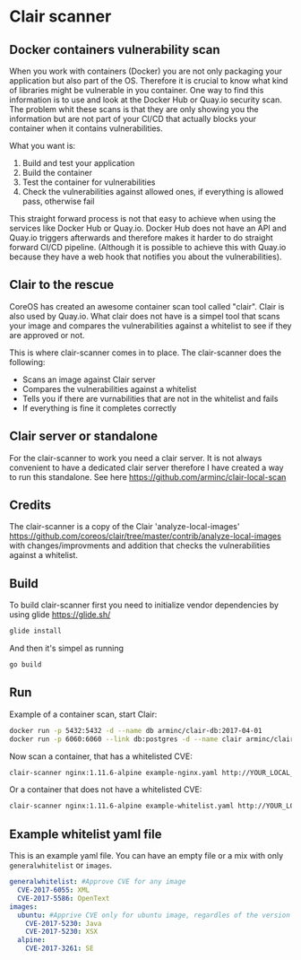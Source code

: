# Clair scanner

## Docker containers vulnerability scan

When you work with containers (Docker) you are not only packaging your application but also part of the OS. Therefore it is crucial to know what kind of libraries might be vulnerable in you container. One way to find this information is to use and look at the Docker Hub or Quay.io security scan. The problem whit these scans is that they are only showing you the information but are not part of your CI/CD that actually blocks your container when it contains vulnerabilities.

What you want is:

1. Build and test your application
1. Build the container
1. Test the container for vulnerabilities
1. Check the vulnerabilities against allowed ones, if everything is allowed pass, otherwise fail

This straight forward process is not that easy to achieve when using the services like Docker Hub or Quay.io. Docker Hub does not have an API and Quay.io triggers afterwards and therefore makes it harder to do straight forward CI/CD pipeline. (Although it is possible to achieve this with Quay.io because they have a web hook that notifies you about the vulnerabilities).

## Clair to the rescue

CoreOS has created an awesome container scan tool called "clair". Clair is also used by Quay.io. What clair does not have is a simpel tool that scans your image and compares the vulnerabilities against a whitelist to see if they are approved or not.

This is where clair-scanner comes in to place. The clair-scanner does the following:

* Scans an image against Clair server
* Compares the vulnerabilities against a whitelist
* Tells you if there are vurnabilities that are not in the whitelist and fails
* If everything is fine it completes correctly

## Clair server or standalone

For the clair-scanner to work you need a clair server. It is not always convenient to have a dedicated clair server therefore I have created a way to run this standalone. See here <https://github.com/arminc/clair-local-scan>

## Credits

The clair-scanner is a copy of the Clair 'analyze-local-images' <https://github.com/coreos/clair/tree/master/contrib/analyze-local-images> with changes/improvments and addition that checks the vulnerabilities against a whitelist.

## Build

To build clair-scanner first you need to initialize vendor dependencies by using glide <https://glide.sh/>

```bash
glide install
```

And then it's simpel as running

```bash
go build
```

## Run

Example of a container scan, start Clair:

```bash
docker run -p 5432:5432 -d --name db arminc/clair-db:2017-04-01
docker run -p 6060:6060 --link db:postgres -d --name clair arminc/clair:v2.0.0-rc.0
```

Now scan a container, that has a whitelisted CVE:

```bash
clair-scanner nginx:1.11.6-alpine example-nginx.yaml http://YOUR_LOCAL_IP:6060 YOUR_LOCAL_IP
```

Or a container that does not have a whitelisted CVE:

```bash
clair-scanner nginx:1.11.6-alpine example-whitelist.yaml http://YOUR_LOCAL_IP:6060 YOUR_LOCAL_IP
```

## Example whitelist yaml file

This is an example yaml file. You can have an empty file or a mix with only `generalwhitelist` or `images`.

```yaml
generalwhitelist: #Approve CVE for any image
  CVE-2017-6055: XML
  CVE-2017-5586: OpenText
images:
  ubuntu: #Apprive CVE only for ubuntu image, regardles of the version
    CVE-2017-5230: Java
    CVE-2017-5230: XSX
  alpine:
    CVE-2017-3261: SE
```